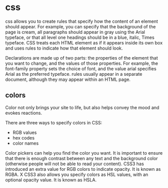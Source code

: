 # css

css allows you to create rules that specify how the content of an element should appear. For example, you can specify that the background of the page is cream, all paragraphs should appear in gray using the Arial    typeface, or that all level one headings should be in a blue, italic, Times typeface. CSS treats each HTML element as if it appears inside its own box and uses rules to indicate how that element should look.


Declarations are made up of two parts: the properties of the element that you want to change, and the values of those properties. For example, the font-family property sets the choice of font, and the value arial specifies Arial as the preferred typeface. rules usually appear in a separate document, although they may appear within an HTML page.

## colors 

Color not only brings your site to life, but also helps convey the mood and evokes reactions.


 There are three ways to specify colors in CSS:
 * RGB values
 * hex codes
 * color names


 Color pickers can help you find the color you want. It is important to ensure that there is enough contrast between any text and the background color (otherwise people will not be able to read your content). CSS3 has introduced an extra value for RGB colors to indicate opacity. It is known as RGBA. X CSS3 also allows you specify colors as HSL values, with an optional opacity value. It is known as HSLA.